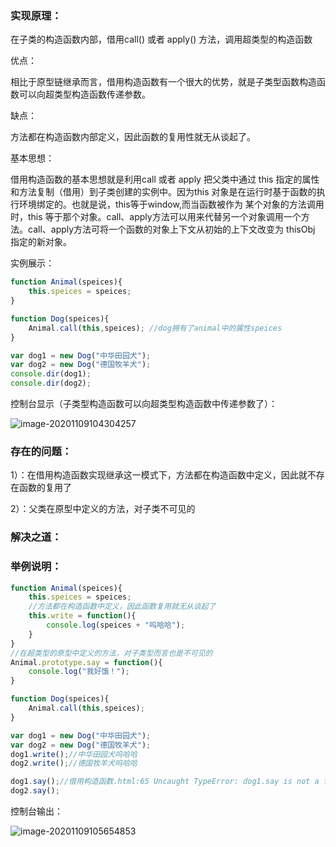 ### 实现原理：

在子类的构造函数内部，借用call() 或者 apply() 方法，调用超类型的构造函数

优点：

相比于原型链继承而言，借用构造函数有一个很大的优势，就是子类型函数构造函数可以向超类型构造函数传递参数。

缺点：

方法都在构造函数内部定义，因此函数的复用性就无从谈起了。

基本思想：

借用构造函数的基本思想就是利用call 或者 apply 把父类中通过 this 指定的属性和方法复制（借用）到子类创建的实例中。因为this 对象是在运行时基于函数的执行环境绑定的。也就是说，this等于window,而当函数被作为 某个对象的方法调用时，this 等于那个对象。call、apply方法可以用来代替另一个对象调用一个方法。call、apply方法可将一个函数的对象上下文从初始的上下文改变为 thisObj 指定的新对象。

实例展示：

```js
function Animal(speices){
    this.speices = speices;
}

function Dog(speices){
    Animal.call(this,speices); //dog拥有了animal中的属性speices
}

var dog1 = new Dog("中华田园犬");
var dog2 = new Dog("德国牧羊犬");
console.dir(dog1);
console.dir(dog2);
```

控制台显示（子类型构造函数可以向超类型构造函数中传递参数了）：

![image-20201109104304257](C:\Users\yingl\AppData\Roaming\Typora\typora-user-images\image-20201109104304257.png)

### 存在的问题：

1）：在借用构造函数实现继承这一模式下，方法都在构造函数中定义，因此就不存在函数的复用了

2）：父类在原型中定义的方法，对子类不可见的

### 解决之道：



### 举例说明：

```js
function Animal(speices){
    this.speices = speices;
    //方法都在构造函数中定义，因此函数复用就无从谈起了
    this.write = function(){
        console.log(speices + "呜哈哈");
    }
}
//在超类型的原型中定义的方法，对子类型而言也是不可见的
Animal.prototype.say = function(){
    console.log("我好饿！");
}

function Dog(speices){
    Animal.call(this,speices);
}

var dog1 = new Dog("中华田园犬");
var dog2 = new Dog("德国牧羊犬");
dog1.write();//中华田园犬呜哈哈
dog2.write();//德国牧羊犬呜哈哈

dog1.say();//借用构造函数.html:65 Uncaught TypeError: dog1.say is not a function
dog2.say();
```

 控制台输出：

![image-20201109105654853](C:\Users\yingl\AppData\Roaming\Typora\typora-user-images\image-20201109105654853.png)

